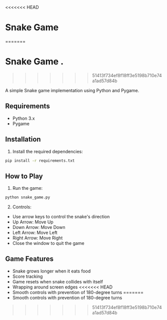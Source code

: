 <<<<<<< HEAD
# Snake Game
=======
# Snake Game .
>>>>>>> 51413f734ef8f18ff3e5198b710e74a1ad57d84b

A simple Snake game implementation using Python and Pygame.

## Requirements
- Python 3.x
- Pygame

## Installation
1. Install the required dependencies:
```bash
pip install -r requirements.txt
```

## How to Play
1. Run the game:
```bash
python snake_game.py
```

2. Controls:
- Use arrow keys to control the snake's direction
- Up Arrow: Move Up
- Down Arrow: Move Down
- Left Arrow: Move Left
- Right Arrow: Move Right
- Close the window to quit the game

## Game Features
- Snake grows longer when it eats food
- Score tracking
- Game resets when snake collides with itself
- Wrapping around screen edges
<<<<<<< HEAD
- Smooth controls with prevention of 180-degree turns 
=======
- Smooth controls with prevention of 180-degree turns 
>>>>>>> 51413f734ef8f18ff3e5198b710e74a1ad57d84b

